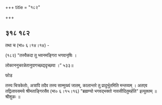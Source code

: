 +++
title = "१८२"

+++


## ३१८ १८२
तथा च (भा० ६।१४।१४) - 

(१८२) "तस्यैकदा तु भवनमङ्गिरा भगवानृषिः । 

लोकाननुचरन्नेतानुपागच्छद्यदृच्छया ।” ५३३॥ 



फोड 

तस्य चित्रकेतोः, अत्रापि तदैव तस्य साम्मुख्यं जातम्, कालान्तरे तु प्रादुर्भूतमिति मन्तव्यम् । अतएव तद्विलापसमये श्रीमताङ्गिरसैव (भा० ६।१५।१६) "ब्रह्मण्यो भगवद्भक्तो नावसीदितुमर्हति" इत्युक्तम् ॥ श्रीशुकः ॥ 
